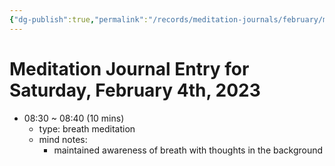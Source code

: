 ```yaml
---
{"dg-publish":true,"permalink":"/records/meditation-journals/february/meditation-journal-for-2023-02-04/","tags":["type/meditation-journal-entry info/phil-384/meditation-journal-entry"]}
---
```



# Meditation Journal Entry for Saturday, February 4th, 2023

- 08:30 ~ 08:40 (10 mins)
	- type: breath meditation
	- mind notes:
		- maintained awareness of breath with thoughts in the background